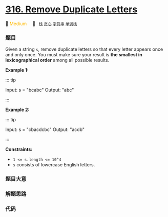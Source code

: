 # [316. Remove Duplicate Letters](https://leetcode.com/problems/remove-duplicate-letters/)

:tangerine: <font color=#ffb800>Medium</font>&emsp; 🔖&ensp; [`栈`](../solution/stack.md) [`贪心`](../solution/greedy.md) [`字符串`](../solution/string.md) [`单调栈`](../solution/monotonic-stack.md)

### 题目

Given a string `s`, remove duplicate letters so that every letter appears once and only once. You must make sure your result is **the smallest in lexicographical order** among all possible results.

**Example 1:**

::: tip

Input: s = "bcabc"
Output: "abc"

:::

**Example 2:**

::: tip

Input: s = "cbacdcbc"
Output: "acdb"

:::

**Constraints:**

- `1 <= s.length <= 10^4`
- `s` consists of lowercase English letters.

### 题目大意

### 解题思路

### 代码

```gojavascript

```
